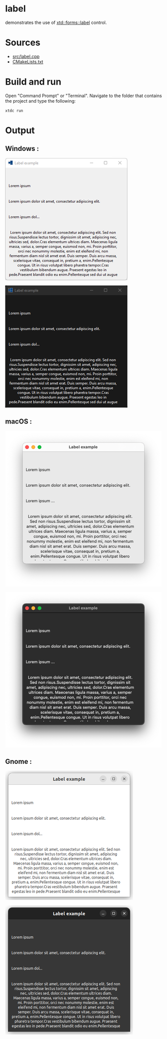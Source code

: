 # label

demonstrates the use of [xtd::forms::label](https://gammasoft71.github.io/xtd/reference_guides/latest/classxtd_1_1forms_1_1label.html) control.

# Sources

* [src/label.cpp](src/label.cpp)
* [CMakeLists.txt](CMakeLists.txt)

# Build and run

Open "Command Prompt" or "Terminal". Navigate to the folder that contains the project and type the following:

```shell
xtdc run
```

# Output

## Windows :

![Screenshot](../../../../docs/pictures/examples/label_w.png)

![Screenshot](../../../../docs/pictures/examples/label_wd.png)

## macOS :

![Screenshot](../../../../docs/pictures/examples/label_m.png)

![Screenshot](../../../../docs/pictures/examples/label_md.png)

## Gnome :

![Screenshot](../../../../docs/pictures/examples/label_g.png)

![Screenshot](../../../../docs/pictures/examples/label_gd.png)

